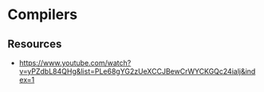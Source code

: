 # Compilers

## Resources
- https://www.youtube.com/watch?v=yPZdbL84QHg&list=PLe68gYG2zUeXCCJBewCrWYCKGQc24ialj&index=1
